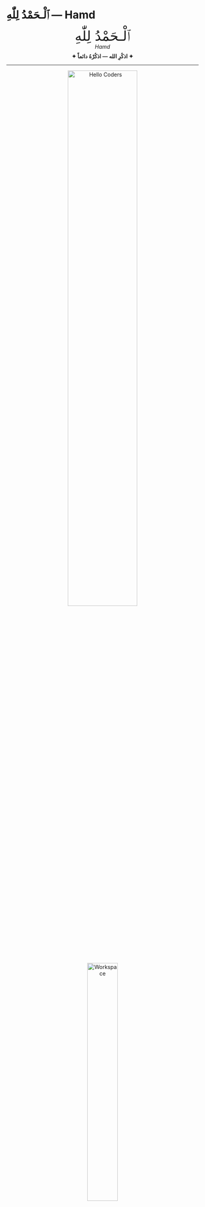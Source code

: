 <!-- README.md المحسّن لـ Moaaz Bdiwi -->

# ٱلْـحَمْدُ لِلّٰهِ — Hamd
<div align="center">
  <p style="font-size:36px; margin:0; line-height:1.05">ٱلْـحَمْدُ لِلّٰهِ</p>
  <p style="margin:0; font-style:italic; font-size:14px">Hamd</p>
  <p style="margin-top:8px; font-weight:600">✦ اذكُرِ الله — اذكُرْهُ دائماً ✦</p>
</div>

---

<div align="center" width="50%">

<!-- استبدل روابط الصور أدناه بروابطك الخاصة إن رغبت -->
<img src="https://github.com/SP-XD/SP-XD/blob/main/images/hellocoders_rounded.gif?raw=true" alt="Hello Coders" width="60%"/> <br>
<img src="https://github.com/SP-XD/SP-XD/blob/main/images/dev-working_rounded.gif?raw=true" alt="Workspace" width="40%"/><br>

<details>
  <summary><strong>Busy coding & Vibing to :</strong></summary>

  <!-- استبدل رابط سبوتيفاي برابطك إن رغبت -->
  [![Spotify](https://spotify-readme.sp-xd.vercel.app/api/spotify)](https://open.spotify.com/user/somnathpaul)
</details>

<!-- إحصاءات الزيارات — عدّل username= إلى اسمك على GitHub إن أردت -->
![Profile Views](https://komarev.com/ghpvc/?username=YOUR_GITHUB_USERNAME&style=flat&color=orange&label=PROFILE+VIEWS)
![Hits](https://hits.seeyoufarm.com/api/count/incr/badge.svg?url=https%3A%2F%2Fgithub.com%2FYOUR_GITHUB_USERNAME&count_bg=%2379C83D&title_bg=%23555555&icon=mediafire.svg&icon_color=%23E7E7E7&title=HITS&edge_flat=false)
[![telegram badge](https://img.shields.io/badge/SP-XD-grey?style=flat&logo=telegram)](https://t.me/spxd007) <br>
</div>

<hr/>

<!-- ملصقات الأدوات والمهارات -->
![Tools I use](https://img.shields.io/badge/-%F0%9F%9A%80%20Tools%20I%20use-orange)
![C++](https://img.shields.io/badge/C%2B%2B-00599C?style=flat&logo=c%2B%2B&logoColor=white)
![JavaScript](https://img.shields.io/badge/JavaScript-323330?style=flat&logo=javascript&logoColor=F7DF1E)
![TypeScript](https://img.shields.io/badge/TypeScript-3178C6?style=flat&logo=typescript&logoColor=white)
![HTML5](https://img.shields.io/badge/HTML5-E34F26?style=flat&logo=html5&logoColor=white)
![CSS3](https://img.shields.io/badge/CSS3-1572B6?style=flat&logo=css3&logoColor=white)
![Dart](https://img.shields.io/badge/Dart-0175C2?style=flat&logo=dart&logoColor=white)
![Flutter](https://img.shields.io/badge/Flutter-02569B?style=flat&logo=flutter&logoColor=white)
![Linux](https://img.shields.io/badge/Linux-FCC624?style=flat&logo=linux&logoColor=black)
![Kali Linux](https://img.shields.io/badge/Kali-Linux-262B33?style=flat&logo=kali-linux&logoColor=white)
![Git](https://img.shields.io/badge/Git-E44C30?style=flat&logo=git&logoColor=white)

---

## مرحبًا — أنا معاذ بديوي (Moaaz Bdiwi)
**طالب ومطور طموح** أتابع تعليمي على منصة **Programming Advices** مع **د. محمد أبو هدهود** — حاليًا **واصل للكورس 11**.  
أطوّر نفسي باستمرار من خلال التعلم وتطبيق المشاريع العملية، وأعمل على توسيع خبرتي في تطوير التطبيقات والويب.

---

## ماذا أتعلم الآن
- متابعة **الكورس 11** على منصة Programming Advices.  
- تعلم **Dart** وبناء تطبيقات **Flutter** (هاتف وويب).  
- تطبيق مفاهيم الـ Frontend والـ Backend في مشاريع عملية صغيرة.

---

## المهارات (محدّثة ومُرتّبة)
- **لغات برمجة:** C++ · JavaScript · TypeScript · Java · Dart · Python  
- **تقنيات الويب:** HTML5 · CSS3 · JSON · Markdown  
- **أطر/منصات:** Flutter (قيد التعلم) · (React/React Native - إن رغبت بالإضافة لاحقًا)  
- **قواعد بيانات وخدمات سحابية:** Firebase · SQLite  
- **أنظمة تشغيل وأدوات أمان:** Kali Linux · GNU/Linux · Windows  
- **أدوات التطوير:** VSCode · Sublime Text · Neovim · Git  
- **تصميم ومعالجة صور:** Figma · Photoshop · GIMP · Lightroom

---

## أدواتي — مقتطف منسق
```dart
// organized tools (short & readable)
class About extends Me {
  const myTools = {
    "ProgrammingLanguages" : { "Dart", "Go", "Python", "JavaScript", "Java", "C++" },
    "WebTech" : { "HTML", "CSS", "JSON", "Markdown", "TypeScript" },
    "Databases" : { "Firebase", "SQLite" },
    "Editors" : { "VSCode", "Sublime", "Neovim" },
    "Platforms" : { "Mac", "GNU/Linux", "Windows" },
    "OtherTools" : { "Git", "Figma", "Photoshop", "Gimp", "Lightroom" }
  };
}
